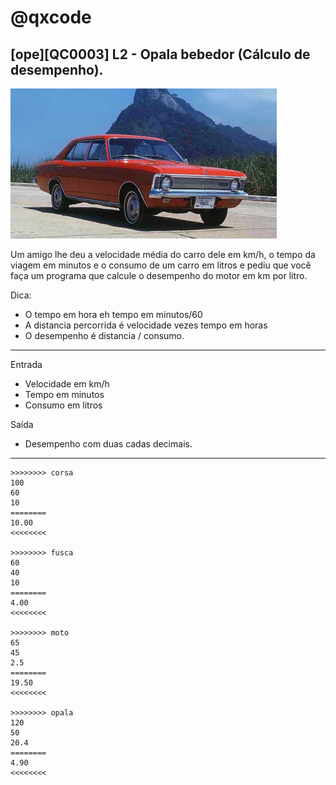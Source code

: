 # @qxcode
## [ope][QC0003] L2 - Opala bebedor (Cálculo de desempenho).

![](logo.jpg)

Um amigo lhe deu a velocidade média do carro dele em km/h, o tempo da viagem em minutos e o consumo de um carro em litros e pediu que você faça um programa que calcule o desempenho do motor em km por litro.

Dica: 

- O tempo em hora eh tempo em minutos/60
- A distancia percorrida é velocidade vezes tempo em horas
- O desempenho é distancia / consumo.

---
Entrada
- Velocidade em km/h
- Tempo em minutos
- Consumo em litros

Saída
- Desempenho com duas cadas decimais.

---

```
>>>>>>>> corsa
100
60
10
========
10.00
<<<<<<<<

>>>>>>>> fusca
60
40
10
========
4.00
<<<<<<<<

>>>>>>>> moto
65
45
2.5
========
19.50
<<<<<<<<

>>>>>>>> opala
120
50
20.4
========
4.90
<<<<<<<<

```